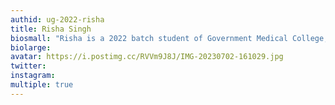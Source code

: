 ```yaml
---
authid: ug-2022-risha
title: Risha Singh
biosmall: "Risha is a 2022 batch student of Government Medical College, Ratlam."
biolarge: 
avatar: https://i.postimg.cc/RVVm9J8J/IMG-20230702-161029.jpg
twitter:
instagram:
multiple: true
---
```

